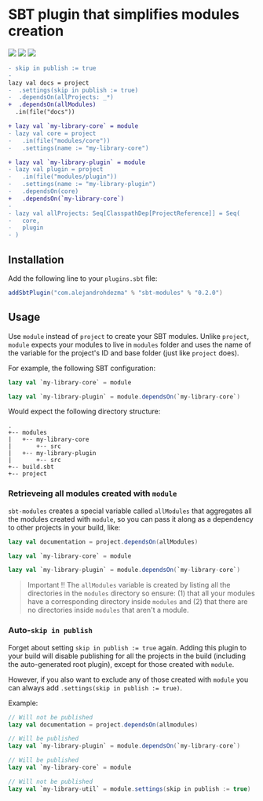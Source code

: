 # SBT plugin that simplifies modules creation

[![][github-action-badge]][github-action] [![][maven-badge]][maven] [![][steward-badge]][steward] 

```diff
- skip in publish := true
- 
lazy val docs = project
-  .settings(skip in publish := true)
-  .dependsOn(allProjects: _*)
+  .dependsOn(allModules)
  .in(file("docs"))

+ lazy val `my-library-core` = module
- lazy val core = project
-   .in(file("modules/core"))
-   .settings(name := "my-library-core")

+ lazy val `my-library-plugin` = module 
- lazy val plugin = project
-   .in(file("modules/plugin"))
-   .settings(name := "my-library-plugin")
-   .dependsOn(core)
+   .dependsOn(`my-library-core`)
-
- lazy val allProjects: Seq[ClasspathDep[ProjectReference]] = Seq(
-   core,
-   plugin
- )
```

## Installation

Add the following line to your `plugins.sbt` file:

```sbt
addSbtPlugin("com.alejandrohdezma" % "sbt-modules" % "0.2.0")
```

## Usage

Use `module` instead of `project` to create your SBT modules. Unlike `project`, `module` expects your modules to live in `modules` folder and uses the name of the variable for the project's ID and base folder (just like `project` does).

For example, the following SBT configuration:

```sbt
lazy val `my-library-core` = module

lazy val `my-library-plugin` = module.dependsOn(`my-library-core`) 
```

Would expect the following directory structure:

```
.
+-- modules
|   +-- my-library-core
|       +-- src
|   +-- my-library-plugin
|       +-- src
+-- build.sbt
+-- project
```

### Retrieveing all modules created with `module`

`sbt-modules` creates a special variable called `allModules` that aggregates all the modules created with `module`, so you can pass it along as a dependency to other projects in your build, like:

```sbt
lazy val documentation = project.dependsOn(allModules)

lazy val `my-library-core` = module

lazy val `my-library-plugin` = module.dependsOn(`my-library-core`)
```

> Important ‼️ The `allModules` variable is created by listing all the directories in the `modules` directory so ensure: (1) that all your modules have a corresponding directory inside `modules` and (2) that there are no directories inside `modules` that aren't a module.

### Auto-`skip in publish`

Forget about setting `skip in publish := true` again. Adding this plugin to your build will disable publishing for all the projects in the build (including the auto-generated root plugin), except for those created with `module`.

However, if you also want to exclude any of those created with `module` you can always add `.settings(skip in publish := true)`.

Example:

```sbt
// Will not be published
lazy val documentation = project.dependsOn(allmodules)

// Will be published
lazy val `my-library-plugin` = module.dependsOn(`my-library-core`)

// Will be published
lazy val `my-library-core` = module

// Will not be published
lazy val `my-library-util` = module.settings(skip in publish := true)
```

[github-action]: https://github.com/alejandrohdezma/sbt-modules/actions
[github-action-badge]: https://img.shields.io/endpoint.svg?url=https%3A%2F%2Factions-badge.atrox.dev%2Falejandrohdezma%2Fsbt-modules%2Fbadge%3Fref%3Dmaster&style=flat

[maven]: https://search.maven.org/search?q=g:%20com.alejandrohdezma%20AND%20a:sbt-modules
[maven-badge]: https://maven-badges.herokuapp.com/maven-central/com.alejandrohdezma/sbt-modules/badge.svg?kill_cache=1

[steward]: https://scala-steward.org
[steward-badge]: https://img.shields.io/badge/Scala_Steward-helping-brightgreen.svg?style=flat&logo=data:image/png;base64,iVBORw0KGgoAAAANSUhEUgAAAA4AAAAQCAMAAAARSr4IAAAAVFBMVEUAAACHjojlOy5NWlrKzcYRKjGFjIbp293YycuLa3pYY2LSqql4f3pCUFTgSjNodYRmcXUsPD/NTTbjRS+2jomhgnzNc223cGvZS0HaSD0XLjbaSjElhIr+AAAAAXRSTlMAQObYZgAAAHlJREFUCNdNyosOwyAIhWHAQS1Vt7a77/3fcxxdmv0xwmckutAR1nkm4ggbyEcg/wWmlGLDAA3oL50xi6fk5ffZ3E2E3QfZDCcCN2YtbEWZt+Drc6u6rlqv7Uk0LdKqqr5rk2UCRXOk0vmQKGfc94nOJyQjouF9H/wCc9gECEYfONoAAAAASUVORK5CYII=
